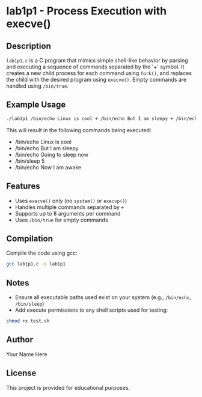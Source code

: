 # lab1p1 - Process Execution with execve()

## Description

`lab1p1.c` is a C program that mimics simple shell-like behavior by parsing and executing a sequence of commands separated by the '+' symbol. It creates a new child process for each command using `fork()`, and replaces the child with the desired program using `execve()`. Empty commands are handled using `/bin/true`.

## Example Usage

```bash
./lab1p1 /bin/echo Linux is cool + /bin/echo But I am sleepy + /bin/echo Going to sleep now + /bin/sleep 5 + /bin/echo Now I am awake
```

This will result in the following commands being executed:

* /bin/echo Linux is cool
* /bin/echo But I am sleepy
* /bin/echo Going to sleep now
* /bin/sleep 5
* /bin/echo Now I am awake

## Features

* Uses `execve()` only (no `system()` or `execvp()`)
* Handles multiple commands separated by `+`
* Supports up to 8 arguments per command
* Uses `/bin/true` for empty commands

## Compilation

Compile the code using gcc:

```bash
gcc lab1p1.c -o lab1p1
```

## Notes

* Ensure all executable paths used exist on your system (e.g., `/bin/echo`, `/bin/sleep`)
* Add execute permissions to any shell scripts used for testing:

```bash
chmod +x test.sh
```

## Author

Your Name Here

## License

This project is provided for educational purposes.
